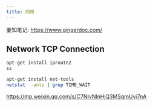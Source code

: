 ```yaml
---
title: 网络
---
```

姜知笔记: https://www.gingerdoc.com/


## Network TCP Connection

```bash
apt-get install iproute2
ss
```

```bash
apt-get install net-tools
netstat  -anlp | grep TIME_WAIT
```

https://mp.weixin.qq.com/s/C7NIvNlnHjQ3MSqmUvi7nA

